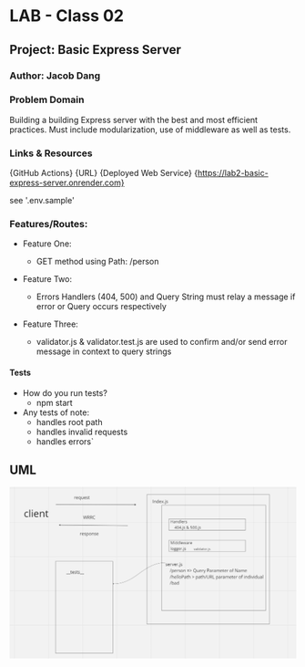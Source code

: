 # LAB - Class 02

## Project: Basic Express Server

### Author: Jacob Dang

### Problem Domain
Building a building Express server with the best and most efficient practices. Must include modularization, use of middleware as well as tests.

### Links & Resources
{GitHub Actions} {URL}
{Deployed Web Service} {https://lab2-basic-express-server.onrender.com}

see '.env.sample'

### Features/Routes:
- Feature One:
    - GET method using Path: /person
- Feature Two:
    - Errors Handlers (404, 500) and Query String must relay a message if error or Query occurs respectively

- Feature Three:
    - validator.js & validator.test.js are used to confirm and/or send error message in context to query strings

#### Tests
- How do you run tests?
    - npm start
- Any tests of note:
    - handles root path
    - handles invalid requests
    - handles errors`


## UML
![UML](./assets/lab2-image.png)